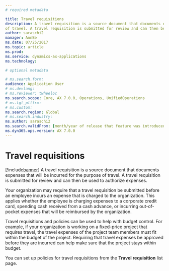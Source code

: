 ```yaml
---
# required metadata

title: Travel requisitions
description: A travel requisition is a source document that documents expenses that will be incurred for the purpose 
of travel. A travel requisition is submitted for review and can then be used to authorize expenses. 
author: saraschi2
manager: AnnBe
ms.date: 07/25/2017
ms.topic: article
ms.prod: 
ms.service: dynamics-ax-applications
ms.technology: 

# optional metadata

# ms.search.form:  
audience: Application User
# ms.devlang: 
# ms.reviewer: twheeloc
ms.search.scope: Core, AX 7.0.0, Operations, UnifiedOperations
# ms.tgt_pltfrm: 
# ms.custom: 
ms.search.region: Global
# ms.search.industry: 
ms.author: saraschi2
ms.search.validFrom: [month/year of release that feature was introduced in, in format yyyy-mm-dd]
ms.dyn365.ops.version: AX 7.0.0
---
```


# Travel requisitions

[!include[banner](../includes/banner.md)]
A travel requisition is a source document that documents expenses that will be incurred for the purpose of travel. A travel requisition
is submitted for review and can then be used to authorize expenses. 

Your organization may require that a travel requisition be submitted before an employee incurs an expense that is charged to the 
organization. This applies whether the employee is charging expenses to a corporate credit card, spending cash received from a cash 
advance, or incurring out-of-pocket expenses that will be reimbursed by the organization. 

Travel requisitions and policies can be used to help with budget control. For example, if your organization is working on a 
fixed-price project that requires travel, the travel expenses of the project team members must fit within the budget of the project.
Requiring that travel expenses be approved before they are incurred can help make sure that the project stays within budget. 

You can set up policies for travel requisitions from the **Travel requisition** list page. 

